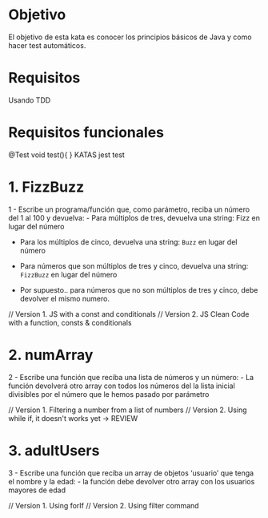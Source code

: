 # Objetivo
El objetivo de esta kata es conocer los principios básicos de Java y como hacer test automáticos.
# Requisitos
Usando TDD
# Requisitos funcionales
@Test
void test(){
}
KATAS jest test
# 1. FizzBuzz

1 - Escribe un programa/función que, como parámetro, reciba un número del 1 al 100 y devuelva: - Para múltiplos de tres, devuelva una string: Fizz en lugar del número

- Para los múltiplos de cinco, devuelva una string: `Buzz` en lugar del número
    
- Para números que son múltiplos de tres y cinco, devuelva una string: `FizzBuzz` en lugar del número
    
- Por supuesto.. para números que no son múltiplos de tres y cinco, debe devolver el mismo numero.

// Version 1. JS with a const and conditionals
// Version 2. JS Clean Code with a function, consts & conditionals
# 2. numArray
2 - Escribe una función que reciba una lista de números y un número: - La función devolverá otro array con todos los números del la lista inicial divisibles por el número que le hemos pasado por parámetro

// Version 1. Filtering a number from a list of numbers
// Version 2. Using while if, it doesn't works yet -> REVIEW
# 3. adultUsers
3 - Escribe una función que reciba un array de objetos ‘usuario’ que tenga el nombre y la edad: - la función debe devolver otro array con los usuarios mayores de edad

// Version 1. Using forIf
// Version 2. Using filter command
